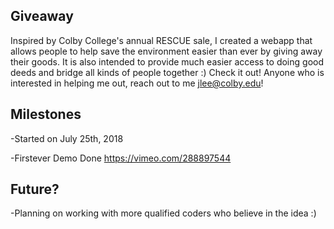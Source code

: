 Giveaway
--

Inspired by Colby College's annual RESCUE sale, I created a webapp that allows people to help save the environment easier than ever by giving away their goods. It is also intended to provide much easier access to doing good deeds and bridge all kinds of people together :) Check it out! Anyone who is interested in helping me out, reach out to me jlee@colby.edu!

Milestones
--
-Started on July 25th, 2018

-Firstever Demo Done https://vimeo.com/288897544


Future?
--
-Planning on working with more qualified coders who believe in the idea :)
